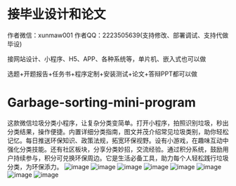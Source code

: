 # 接毕业设计和论文
作者微信：xunmaw001  作者QQ：2223505639(支持修改、部署调试、支持代做毕设)

接网站设计、小程序、H5、APP、各种系统等，单片机、嵌入式也可以做

选题+开题报告+任务书+程序定制+安装测试+论文+答辩PPT都可以做
# Garbage-sorting-mini-program
这款微信垃圾分类小程序，让复杂分类变简单。打开小程序，拍照识别垃圾，秒出分类结果，操作便捷。内置详细分类指南，图文并茂介绍常见垃圾类别，助你轻松记忆。每日推送环保知识、政策法规，拓宽环保视野。设有小游戏，在趣味互动中强化分类技能。还有社区板块，分享分类妙招，交流经验。通过积分系统，鼓励用户持续参与，积分可兑换环保周边。它是生活必备工具，助力每个人轻松践行垃圾分类，为环保添力。 
![image](https://github.com/user-attachments/assets/3e858e06-a175-44c8-baae-30d038638565)
![image](https://github.com/user-attachments/assets/cf5e2fc0-d4e1-49e7-8ac6-d30bf0a270a3)
![image](https://github.com/user-attachments/assets/1174c495-f378-4496-8fce-cfd15996e1eb)
![image](https://github.com/user-attachments/assets/522d6e13-816d-4162-b04d-1f231e78b7c1)
![image](https://github.com/user-attachments/assets/2e97f140-5e96-44ce-bc55-544906a66720)
![image](https://github.com/user-attachments/assets/d06d3f8d-bae8-4820-8768-cf0afa0bf97c)
![image](https://github.com/user-attachments/assets/d4f2f680-089e-41a6-ae0f-63a49f88a357)
![image](https://github.com/user-attachments/assets/11254030-ccbf-4697-a72b-3e84e523d787)

